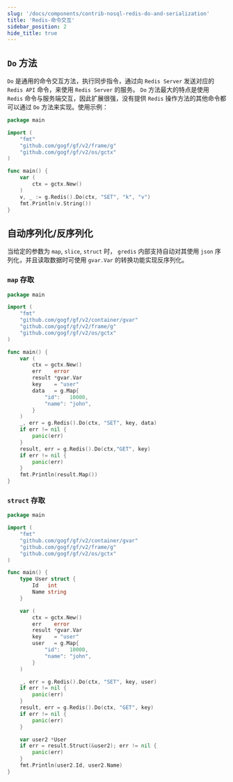 ```yaml
---
slug: '/docs/components/contrib-nosql-redis-do-and-serialization'
title: 'Redis-命令交互'
sidebar_position: 2
hide_title: true
---
```


## `Do` 方法

`Do` 是通用的命令交互方法，执行同步指令，通过向 `Redis Server` 发送对应的 `Redis API` 命令，来使用 `Redis Server` 的服务。 `Do` 方法最大的特点是使用 `Redis` 命令与服务端交互，因此扩展很强，没有提供 `Redis` 操作方法的其他命令都可以通过 `Do` 方法来实现。使用示例：

```go
package main

import (
    "fmt"
    "github.com/gogf/gf/v2/frame/g"
    "github.com/gogf/gf/v2/os/gctx"
)

func main() {
    var (
        ctx = gctx.New()
    )
    v, _ := g.Redis().Do(ctx, "SET", "k", "v")
    fmt.Println(v.String())
}
```

## 自动序列化/反序列化

当给定的参数为 `map`, `slice`, `struct` 时， `gredis` 内部支持自动对其使用 `json` 序列化，并且读取数据时可使用 `gvar.Var` 的转换功能实现反序列化。

### `map` 存取

```go
package main

import (
    "fmt"
    "github.com/gogf/gf/v2/container/gvar"
    "github.com/gogf/gf/v2/frame/g"
    "github.com/gogf/gf/v2/os/gctx"
)

func main() {
    var (
        ctx = gctx.New()
        err    error
        result *gvar.Var
        key    = "user"
        data   = g.Map{
            "id":   10000,
            "name": "john",
        }
    )
    _, err = g.Redis().Do(ctx, "SET", key, data)
    if err != nil {
        panic(err)
    }
    result, err = g.Redis().Do(ctx,"GET", key)
    if err != nil {
        panic(err)
    }
    fmt.Println(result.Map())
}
```

### `struct` 存取

```go
package main

import (
    "fmt"
    "github.com/gogf/gf/v2/container/gvar"
    "github.com/gogf/gf/v2/frame/g"
    "github.com/gogf/gf/v2/os/gctx"
)

func main() {
    type User struct {
        Id   int
        Name string
    }

    var (
        ctx = gctx.New()
        err    error
        result *gvar.Var
        key    = "user"
        user   = g.Map{
            "id":   10000,
            "name": "john",
        }
    )

    _, err = g.Redis().Do(ctx, "SET", key, user)
    if err != nil {
        panic(err)
    }
    result, err = g.Redis().Do(ctx, "GET", key)
    if err != nil {
        panic(err)
    }

    var user2 *User
    if err = result.Struct(&user2); err != nil {
        panic(err)
    }
    fmt.Println(user2.Id, user2.Name)
}
```